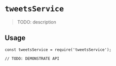 # `tweetsService`

> TODO: description

## Usage

```
const tweetsService = require('tweetsService');

// TODO: DEMONSTRATE API
```
